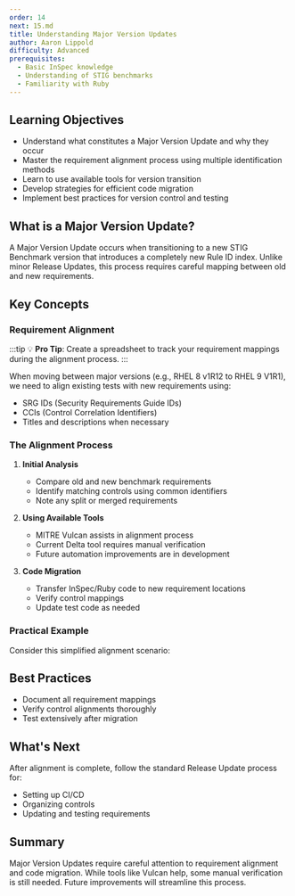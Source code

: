 ```yaml
---
order: 14
next: 15.md
title: Understanding Major Version Updates
author: Aaron Lippold
difficulty: Advanced
prerequisites: 
  - Basic InSpec knowledge
  - Understanding of STIG benchmarks
  - Familiarity with Ruby
---
```


## Learning Objectives

- Understand what constitutes a Major Version Update and why they occur
- Master the requirement alignment process using multiple identification methods
- Learn to use available tools for version transition
- Develop strategies for efficient code migration
- Implement best practices for version control and testing

## What is a Major Version Update?

A Major Version Update occurs when transitioning to a new STIG Benchmark version that introduces a completely new Rule ID index. Unlike minor Release Updates, this process requires careful mapping between old and new requirements.

## Key Concepts

### Requirement Alignment

:::tip 💡 **Pro Tip**: Create a spreadsheet to track your requirement mappings during the alignment process.
:::

When moving between major versions (e.g., RHEL 8 v1R12 to RHEL 9 V1R1), we need to align existing tests with new requirements using:

- SRG IDs (Security Requirements Guide IDs)
- CCIs (Control Correlation Identifiers)
- Titles and descriptions when necessary

### The Alignment Process

1. **Initial Analysis**
   - Compare old and new benchmark requirements
   - Identify matching controls using common identifiers
   - Note any split or merged requirements

2. **Using Available Tools**
   - MITRE Vulcan assists in alignment process
   - Current Delta tool requires manual verification
   - Future automation improvements are in development

3. **Code Migration**
   - Transfer InSpec/Ruby code to new requirement locations
   - Verify control mappings
   - Update test code as needed

### Practical Example

Consider this simplified alignment scenario:

## Best Practices

- Document all requirement mappings
- Verify control alignments thoroughly
- Test extensively after migration

## What's Next

After alignment is complete, follow the standard Release Update process for:

- Setting up CI/CD
- Organizing controls
- Updating and testing requirements

## Summary

Major Version Updates require careful attention to requirement alignment and code migration. While tools like Vulcan help, some manual verification is still needed. Future improvements will streamline this process.
